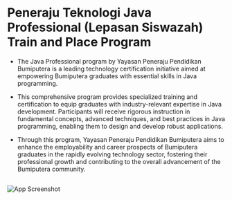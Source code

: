 # Peneraju Teknologi Java Professional (Lepasan Siswazah) Train and Place Program

- The Java Professional program by Yayasan Peneraju Pendidikan Bumiputera is a leading technology certification initiative aimed at empowering Bumiputera graduates with essential skills in Java programming. 

- This comprehensive program provides specialized training and certification to equip graduates with industry-relevant expertise in Java development. Participants will receive rigorous instruction in fundamental concepts, advanced techniques, and best practices in Java programming, enabling them to design and develop robust applications. 

- Through this program, Yayasan Peneraju Pendidikan Bumiputera aims to enhance the employability and career prospects of Bumiputera graduates in the rapidly evolving technology sector, fostering their professional growth and contributing to the overall advancement of the Bumiputera community.

##
![App Screenshot](https://scontent.fkul18-1.fna.fbcdn.net/v/t39.30808-6/339919976_1174265109943483_8303869539065002213_n.jpg?_nc_cat=103&ccb=1-7&_nc_sid=730e14&_nc_ohc=f5vtsMiAFiEAX-oF1qA&_nc_ht=scontent.fkul18-1.fna&oh=00_AfAblGD-kHe2dxWJNIFGomSfa_p2_2c9kuSuRbhI7ENwhw&oe=64939143)

